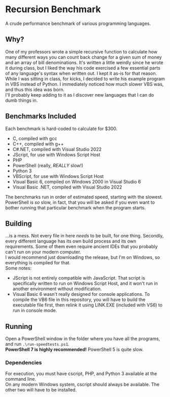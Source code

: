 # Recursion Benchmark  
A crude performance benchmark of various programming languages.  
## Why?  
One of my professors wrote a simple recursive function to calculate how many different ways you can count back change for a given sum of money and an array of bill denominations. It's written a little weirdly since he wrote it during class, but I liked the way his code exercised a few essential parts of any language's syntax when written out. I kept it as-is for that reason.  
While I was sitting in class, for kicks, I decided to write his example program in VBS instead of Python. I immediately noticed how much slower VBS was, and thus this idea was born.  
I'll probably keep adding to it as I discover new languages that I can do dumb things in.  
## Benchmarks Included  
Each benchmark is hard-coded to calculate for $300.
- C, compiled with gcc
- C++, compiled with g++
- C#.NET, compiled with Visual Studio 2022
- JScript, for use with Windows Script Host
- PHP
- PowerShell (really, *REALLY* slow!)
- Python 3
- VBScript, for use with Windows Script Host
- Visual Basic 6, compiled on Windows 2000 in Visual Studio 6
- Visual Basic .NET, compiled with Visual Studio 2022  

The benchmarks run in order of estimated speed, starting with the slowest.  
PowerShell is *so* slow, in fact, that you will be asked if you even want to bother running that particular benchmark when the program starts.
## Building  
...is a mess. Not every file in here *needs* to be built, for one thing. Secondly, every different language has its own build process and its own requirements. Some of them even require ancient IDEs that you probably can't run on your modern computer.  
I would recommend just downloading the release, but I'm on Windows, so everything is compiled for that.  
Some notes:  
- JScript is not entirely compatible with JavaScript. That script is specifically written to run on Windows Script Host, and it won't run in another environment without modification.
- Visual Basic 6 wasn't really designed for console applications. To compile the VB6 file in this repository, you will have to build the executable file first, then relink it using LINK.EXE (included with VS6) to run in console mode.
## Running  
Open a PowerShell window in the folder where you have all the programs, and run `.\run-speedtests.ps1`.  
**PowerShell 7 is highly recommended!** PowerShell 5 is quite slow.
### Dependencies  
For execution, you must have cscript, PHP, and Python 3 available at the command line.  
On any modern Windows system, cscript should always be available. The other two will have to be installed.
